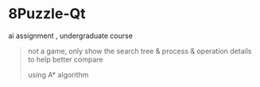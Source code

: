 # 8Puzzle-Qt

ai assignment , undergraduate course
>not a game, only show the search tree & process & operation details to help better compare
>
>using A* algorithm
